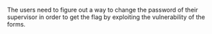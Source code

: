 The users need to figure out a way to change the password of their supervisor in order to get the flag by exploiting the vulnerability of the forms.